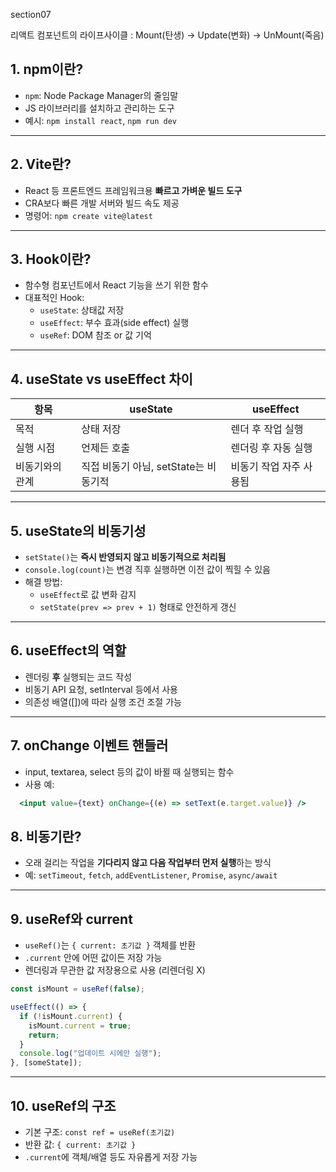 section07 

리액트 컴포넌트의 라이프사이클
: Mount(탄생) -> Update(변화) -> UnMount(죽음)


##  1. npm이란?
- `npm`: Node Package Manager의 줄임말
- JS 라이브러리를 설치하고 관리하는 도구
- 예시: `npm install react`, `npm run dev`

---

##  2. Vite란?
- React 등 프론트엔드 프레임워크용 **빠르고 가벼운 빌드 도구**
- CRA보다 빠른 개발 서버와 빌드 속도 제공
- 명령어: `npm create vite@latest`

---

## 3. Hook이란?
- 함수형 컴포넌트에서 React 기능을 쓰기 위한 함수
- 대표적인 Hook:
  - `useState`: 상태값 저장
  - `useEffect`: 부수 효과(side effect) 실행
  - `useRef`: DOM 참조 or 값 기억

---

##  4. useState vs useEffect 차이

| 항목 | useState | useEffect |
|------|----------|-----------|
| 목적 | 상태 저장 | 렌더 후 작업 실행 |
| 실행 시점 | 언제든 호출 | 렌더링 후 자동 실행 |
| 비동기와의 관계 | 직접 비동기 아님, setState는 비동기적 | 비동기 작업 자주 사용됨 |

---

##  5. useState의 비동기성
- `setState()`는 **즉시 반영되지 않고 비동기적으로 처리됨**
- `console.log(count)`는 변경 직후 실행하면 이전 값이 찍힐 수 있음
- 해결 방법:
  - `useEffect`로 값 변화 감지
  - `setState(prev => prev + 1)` 형태로 안전하게 갱신

---

##  6. useEffect의 역할
- 렌더링 **후** 실행되는 코드 작성
- 비동기 API 요청, setInterval 등에서 사용
- 의존성 배열([])에 따라 실행 조건 조절 가능

---

##  7. onChange 이벤트 핸들러
- input, textarea, select 등의 값이 바뀔 때 실행되는 함수
- 사용 예:
```jsx
  <input value={text} onChange={(e) => setText(e.target.value)} />
```



##  8. 비동기란?

* 오래 걸리는 작업을 **기다리지 않고 다음 작업부터 먼저 실행**하는 방식
* 예: `setTimeout`, `fetch`, `addEventListener`, `Promise`, `async/await`

---

##  9. useRef와 current

* `useRef()`는 `{ current: 초기값 }` 객체를 반환
* `.current` 안에 어떤 값이든 저장 가능
* 렌더링과 무관한 값 저장용으로 사용 (리렌더링 X)

```js
const isMount = useRef(false);

useEffect(() => {
  if (!isMount.current) {
    isMount.current = true;
    return;
  }
  console.log("업데이트 시에만 실행");
}, [someState]);
```

---

##  10. useRef의 구조

* 기본 구조: `const ref = useRef(초기값)`
* 반환 값: `{ current: 초기값 }`
* `.current`에 객체/배열 등도 자유롭게 저장 가능
